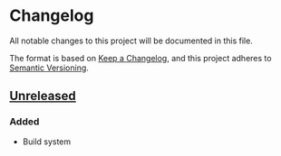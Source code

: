 # Changelog

All notable changes to this project will be documented in this file.

The format is based on [Keep a Changelog](https://keepachangelog.com/en/1.0.0/),
and this project adheres to [Semantic Versioning](https://semver.org/spec/v2.0.0.html).

## [Unreleased]

### Added

- Build system

[Unreleased]: https://github.com/sonro/spat/compare/23a8e0d382a89f6dff8a205ee0fd0c2d449df6e7...HEAD
